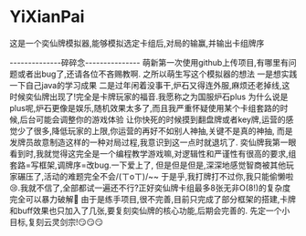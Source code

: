 # YiXianPai
这是一个奕仙牌模拟器,能够模拟选定卡组后,对局的输赢,并输出卡组牌序


--------------碎碎念---------------
萌新第一次使用github上传项目,有哪里有问题或者出bug了,还请各位不吝赐教啊.
之所以萌生写这个模拟器的想法
一是想实践一下自己java的学习成果
二是过年闲着没事干,炉石又得连外服,麻烦还老掉线,这时候奕仙牌出现了!完全是卡牌玩家的福音.我愿称之为国服炉石plus
为什么说是plus呢,炉石更像是娱乐,随机效果太多了,而且我严重怀疑使用某个卡组套路的时候,后台可能会调整你的游戏体验
让你快死的时候摸到翻盘牌或者key牌,运营的感觉少了很多,降低玩家的上限,你运营的再好不如别人神抽,关键不是真的神抽,
而是发牌员故意制造这样的一种对局过程,我意识到这一点时就退坑了.
奕仙牌我第一眼看到时,我就觉得这完全是一个编程教学游戏嘛,对逻辑性和严谨性有很高的要求,组套路=写框架,调牌序=改bug.一下爱上了,
但是但是但是,深深地感觉智商被其他玩家碾压了,活动的难题完全不会/(ㄒoㄒ)/~~
于是乎,我打牌打不过你,我只能偷懒啦😢.我就不信了,全部都试一遍还不行?正好奕仙牌卡组最多8张无非O(8!)的复杂度完全可以暴力破解🥰
由于是练手项目,很不完善,目前只完成了部分框架的搭建,卡牌和buff效果也只加入了几张,要复刻奕仙牌的核心功能,后期会完善的.
先定一个小目标,复刻云灵剑宗!😏😏😏
